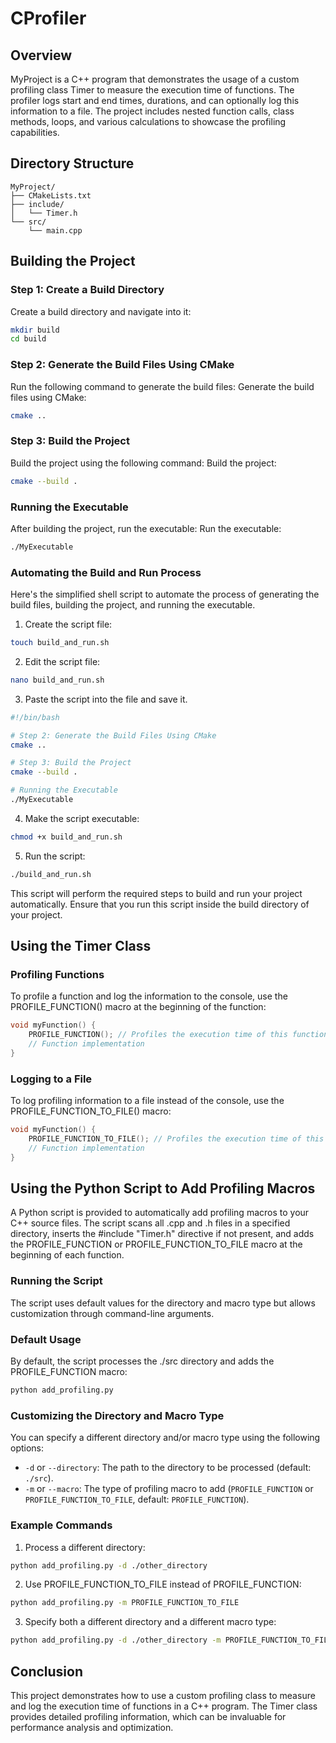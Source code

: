 # CProfiler

## Overview
MyProject is a C++ program that demonstrates the usage of a custom profiling class Timer to measure the execution time of functions. The profiler logs start and end times, durations, and can optionally log this information to a file. The project includes nested function calls, class methods, loops, and various calculations to showcase the profiling capabilities.

## Directory Structure
```
MyProject/
├── CMakeLists.txt
├── include/
│   └── Timer.h
└── src/
    └── main.cpp
```

## Building the Project

### Step 1: Create a Build Directory

Create a build directory and navigate into it:
```bash
mkdir build
cd build
```

### Step 2: Generate the Build Files Using CMake

Run the following command to generate the build files:
Generate the build files using CMake:
```bash
cmake ..
```

### Step 3: Build the Project

Build the project using the following command:
Build the project:
```bash
cmake --build .
```

### Running the Executable
After building the project, run the executable:
Run the executable:
```bash
./MyExecutable
```

### Automating the Build and Run Process
Here's the simplified shell script to automate the process of generating the build files, building the project, and running the executable.

1. Create the script file:
```bash
touch build_and_run.sh
```

2. Edit the script file:
```bash
nano build_and_run.sh
```

3. Paste the script into the file and save it.
```sh
#!/bin/bash

# Step 2: Generate the Build Files Using CMake
cmake ..

# Step 3: Build the Project
cmake --build .

# Running the Executable
./MyExecutable
```

4. Make the script executable:
```bash
chmod +x build_and_run.sh
```

5. Run the script:
```bash
./build_and_run.sh
```

This script will perform the required steps to build and run your project automatically. Ensure that you run this script inside the build directory of your project.

## Using the Timer Class
### Profiling Functions

To profile a function and log the information to the console, use the PROFILE_FUNCTION() macro at the beginning of the function:
```cpp
void myFunction() {
    PROFILE_FUNCTION(); // Profiles the execution time of this function
    // Function implementation
}
```

### Logging to a File
To log profiling information to a file instead of the console, use the PROFILE_FUNCTION_TO_FILE() macro:

```cpp
void myFunction() {
    PROFILE_FUNCTION_TO_FILE(); // Profiles the execution time of this function and logs to a file
    // Function implementation
}
```


## Using the Python Script to Add Profiling Macros

A Python script is provided to automatically add profiling macros to your C++ source files. The script scans all .cpp and .h files in a specified directory, inserts the #include "Timer.h" directive if not present, and adds the PROFILE_FUNCTION or PROFILE_FUNCTION_TO_FILE macro at the beginning of each function.

### Running the Script

The script uses default values for the directory and macro type but allows customization through command-line arguments.

### Default Usage
By default, the script processes the ./src directory and adds the PROFILE_FUNCTION macro:

```bash
python add_profiling.py
```

### Customizing the Directory and Macro Type
You can specify a different directory and/or macro type using the following options:

- `-d` or `--directory`: The path to the directory to be processed (default: `./src`).
- `-m` or `--macro`: The type of profiling macro to add (`PROFILE_FUNCTION` or `PROFILE_FUNCTION_TO_FILE`, default: `PROFILE_FUNCTION`).

### Example Commands
1. Process a different directory:

```bash
python add_profiling.py -d ./other_directory
```

2. Use PROFILE_FUNCTION_TO_FILE instead of PROFILE_FUNCTION:

```bash
python add_profiling.py -m PROFILE_FUNCTION_TO_FILE
```

3. Specify both a different directory and a different macro type:

```bash
python add_profiling.py -d ./other_directory -m PROFILE_FUNCTION_TO_FILE
```

## Conclusion
This project demonstrates how to use a custom profiling class to measure and log the execution time of functions in a C++ program. The Timer class provides detailed profiling information, which can be invaluable for performance analysis and optimization.